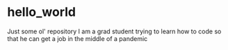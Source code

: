 # hello_world
Just some ol' repository
I am a grad student trying to learn how to code so that he can get a job in the middle of a pandemic
